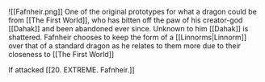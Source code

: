 
![[Fafnheir.png]]
One of the original prototypes for what a dragon could be from [[The First World]], who has bitten off the paw of his creator-god [[Dahak]] and been abandoned ever since. Unknown to him [[Dahak]] is shattered.
Fafnheir chooses to keep the form of a [[Linnorms|Linnorm]] over that of a standard dragon as he relates to them more due to their closeness to [[The First World]]

If attacked [[20. EXTREME. Fafnheir.]]